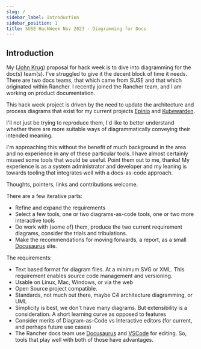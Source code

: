```yaml
---
slug: /
sidebar_label: Introduction
sidebar_position: 1
title: SUSE HackWeek Nov 2023 - Diagramming for Docs
---
```


## Introduction

My ([John Krug](https://github.com/jhkrug)) proposal for hack week is to dive into
diagramming for the doc(s) team(s).
I've struggled to give it the decent block of time it needs.
There are two docs teams, that which came from SUSE and that which originated within Rancher.
I recently joined the Rancher team, and I am working on product documentation.

This hack week project is driven by the need to update the architecture and process diagrams that exist for my current projects [Epinio](https://epinio.io) and [Kubewarden](https://kubewarden.io).

I'll not just be trying to reproduce them, I'd like to better understand whether there are more suitable ways of diagrammatically conveying their intended meaning.

I'm approaching this without the benefit of much background in the area and no experience in any of these particular tools.
I have almost certainly missed some tools that would be useful.
Point them out to me, thanks!
My experience is as a system administrator and developer and my leaning is towards tooling that integrates well with a docs-as-code approach.

Thoughts, pointers, links and contributions welcome.

There are a few iterative parts:

- Refine and expand the requirements
- Select a few tools, one or two diagrams-as-code tools, one or two more interactive tools
- Do work with (some of) them, produce the two current requirement diagrams, consider the trials and tribulations.
- Make the recommendations for moving forwards, a report, as a small [Docusaurus](https://main--chipper-kheer-a572a0.netlify.app/) site.

The requirements:

- Text based format for diagram files.
At a minimum SVG or XML.
This requirement enables source code management and versioning.
- Usable on Linux, Mac, Windows, or via the web
- Open Source project compatible.
- Standards, not much out there, maybe C4 architecture diagramming, or UML
- Simplicity is best, we don't have many diagrams. But extensibility is a consideration.
A short learning curve as opposed to features
- Consider merits of Diagram-as-Code vs Interactive editors (for current, and perhaps future use cases)
- The Rancher docs team use [Docusaurus](https://docusaurus.io)
and [VSCode](https://code.visualstudio.com) for editing.
So, tools that play well with both of those have advantages.
